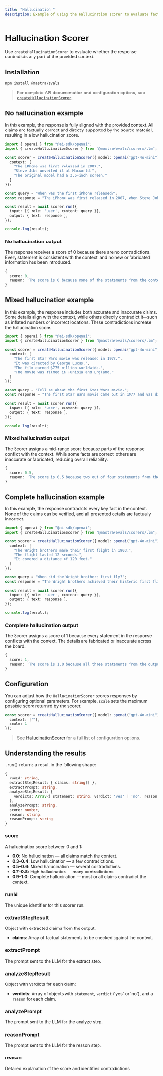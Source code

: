 ```yaml
---
title: "Hallucination "
description: Example of using the Hallucination scorer to evaluate factual contradictions in responses.
---
```



# Hallucination Scorer

Use `createHallucinationScorer` to evaluate whether the response contradicts any part of the provided context.

## Installation

```bash copy
npm install @mastra/evals
```

> For complete API documentation and configuration options, see [`createHallucinationScorer`](/reference/scorers/hallucination).

## No hallucination example

In this example, the response is fully aligned with the provided context. All claims are factually correct and directly supported by the source material, resulting in a low hallucination score.

```typescript filename="src/example-no-hallucination.ts" showLineNumbers copy
import { openai } from "@ai-sdk/openai";
import { createHallucinationScorer } from "@mastra/evals/scorers/llm";

const scorer = createHallucinationScorer({ model: openai("gpt-4o-mini"), options: {
  context: [
    "The iPhone was first released in 2007.",
    "Steve Jobs unveiled it at Macworld.",
    "The original model had a 3.5-inch screen."
  ]
});

const query = "When was the first iPhone released?";
const response = "The iPhone was first released in 2007, when Steve Jobs unveiled it at Macworld. The original iPhone featured a 3.5-inch screen.";

const result = await scorer.run({
  input: [{ role: 'user', content: query }],
  output: { text: response },
});

console.log(result);
```

### No hallucination output

The response receives a score of 0 because there are no contradictions. Every statement is consistent with the context, and no new or fabricated information has been introduced.

```typescript
{
  score: 0,
  reason: 'The score is 0 because none of the statements from the context were contradicted by the output.'
}
```

## Mixed hallucination example

In this example, the response includes both accurate and inaccurate claims. Some details align with the context, while others directly contradict it—such as inflated numbers or incorrect locations. These contradictions increase the hallucination score.

```typescript filename="src/example-mixed-hallucination.ts" showLineNumbers copy
import { openai } from "@ai-sdk/openai";
import { createHallucinationScorer } from "@mastra/evals/scorers/llm";

const scorer = createHallucinationScorer({ model: openai("gpt-4o-mini"), options: {
  context: [
    "The first Star Wars movie was released in 1977.",
    "It was directed by George Lucas.",
    "The film earned $775 million worldwide.",
    "The movie was filmed in Tunisia and England."
  ]
});

const query = "Tell me about the first Star Wars movie.";
const response = "The first Star Wars movie came out in 1977 and was directed by George Lucas. It made over $1 billion at the box office and was filmed entirely in California.";

const result = await scorer.run({
  input: [{ role: 'user', content: query }],
  output: { text: response },
});

console.log(result);
```

### Mixed hallucination output

The Scorer assigns a mid-range score because parts of the response conflict with the context. While some facts are correct, others are inaccurate or fabricated, reducing overall reliability.

```typescript
{
  score: 0.5,
  reason: 'The score is 0.5 because two out of four statements from the output were contradicted by claims in the context, indicating a balance of accurate and inaccurate information.'
}
```

## Complete hallucination example

In this example, the response contradicts every key fact in the context. None of the claims can be verified, and all presented details are factually incorrect.

```typescript filename="src/example-complete-hallucination.ts" showLineNumbers copy
import { openai } from "@ai-sdk/openai";
import { createHallucinationScorer } from "@mastra/evals/scorers/llm";

const scorer = createHallucinationScorer({ model: openai("gpt-4o-mini"), options: {
  context: [
    "The Wright brothers made their first flight in 1903.",
    "The flight lasted 12 seconds.",
    "It covered a distance of 120 feet."
  ]
});

const query = "When did the Wright brothers first fly?";
const response = "The Wright brothers achieved their historic first flight in 1908. The flight lasted about 2 minutes and covered nearly a mile.";

const result = await scorer.run({
  input: [{ role: 'user', content: query }],
  output: { text: response },
});

console.log(result);

```

### Complete hallucination output

The Scorer assigns a score of 1 because every statement in the response conflicts with the context. The details are fabricated or inaccurate across the board.

```typescript
{
  score: 1,
  reason: 'The score is 1.0 because all three statements from the output directly contradict the context: the first flight was in 1903, not 1908; it lasted 12 seconds, not about 2 minutes; and it covered 120 feet, not nearly a mile.'
}
```

## Configuration

You can adjust how the `HallucinationScorer` scores responses by configuring optional parameters. For example, `scale` sets the maximum possible score returned by the scorer.

```typescript
const scorer = createHallucinationScorer({ model: openai("gpt-4o-mini"), options: {
  context: [""],
  scale: 1
});
```

> See [HallucinationScorer](/reference/scorers/hallucination.md) for a full list of configuration options.

## Understanding the results

`.run()` returns a result in the following shape:

```typescript
{
  runId: string,
  extractStepResult: { claims: string[] },
  extractPrompt: string,
  analyzeStepResult: {
    verdicts: Array<{ statement: string, verdict: 'yes' | 'no', reason: string }>
  },
  analyzePrompt: string,
  score: number,
  reason: string,
  reasonPrompt: string
}
```

### score
A hallucination score between 0 and 1:

- **0.0**: No hallucination — all claims match the context.
- **0.3–0.4**: Low hallucination — a few contradictions.
- **0.5–0.6**: Mixed hallucination — several contradictions.
- **0.7–0.8**: High hallucination — many contradictions.
- **0.9–1.0**: Complete hallucination — most or all claims contradict the context.

### runId
The unique identifier for this scorer run.

### extractStepResult
Object with extracted claims from the output:
- **claims**: Array of factual statements to be checked against the context.

### extractPrompt
The prompt sent to the LLM for the extract step.

### analyzeStepResult
Object with verdicts for each claim:
- **verdicts**: Array of objects with `statement`, `verdict` ('yes' or 'no'), and a `reason` for each claim.

### analyzePrompt
The prompt sent to the LLM for the analyze step.

### reasonPrompt
The prompt sent to the LLM for the reason step.

### reason
Detailed explanation of the score and identified contradictions.

<GithubLink
  marginTop='mt-16'
  link="https://github.com/mastra-ai/mastra/blob/main/examples/basics/scorers/hallucination"
/>
